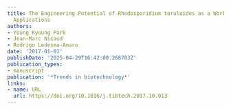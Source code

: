 ```yaml
---
title: The Engineering Potential of Rhodosporidium toruloides as a Workhorse for Biotechnological
  Applications
authors:
- Young Kyoung Park
- Jean‐Marc Nicaud
- Rodrigo Ledesma‐Amaro
date: '2017-01-01'
publishDate: '2025-04-29T16:42:00.268783Z'
publication_types:
- manuscript
publication: '*Trends in biotechnology*'
links:
- name: URL
  url: https://doi.org/10.1016/j.tibtech.2017.10.013
---
```

